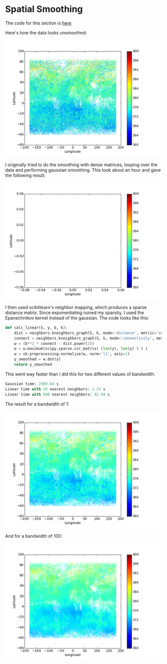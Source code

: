 # Spatial Smoothing

The code for this section is [here](spatial_smoothing.py)

Here's how the data looks unsmoothed:

<img src="https://github.com/afwebb/SDS-385/blob/master/week8/unsmoothed.png" width="500">

I originally tried to do the smoothing with dense matrices, looping over the data and performing gaussian smoothing. This took about an hour and gave the following result:

<img src="https://github.com/afwebb/SDS-385/blob/master/week8/gaussian.png" width="500">

I then used scikitlearn's neighbor mapping, which produces a sparse distance matrix. Since exponentiating ruined my sparsity, I used the Epanechnikov kernel instead of the gaussian. The code looks like this:

```python
def calc_linear(S, y, b, k):
    dist = neighbors.kneighbors_graph(S, k, mode='distance', metric='euclidean', p=2, n_jobs=-1)
    connect = neighbors.kneighbors_graph(S, k, mode='connectivity', metric='euclidean', p=2, n_jobs=-1)
    w = (b**2 * connect - dist.power(2))
    w = w.maximum(scipy.sparse.csr_matrix( (len(y), len(y) ) ) )
    w = sk.preprocessing.normalize(w, norm='l1', axis=1)
    y_smoothed = w.dot(y)
    return y_smoothed
```

This went way faster than  I did this for two different values of bandwidth:

```python
Gaussian time: 2369.64 s
Linear time with 10 nearest neighbors: 2.24 s
Linear time with 500 nearest neighbors: 92.94 s
```

The result for a bandwidth of 1:

<img src="https://github.com/afwebb/SDS-385/blob/master/week8/linear_10.png" width="500">

And for a bandwidth of 100:

<img src="https://github.com/afwebb/SDS-385/blob/master/week8/linear_500.png" width="500">
